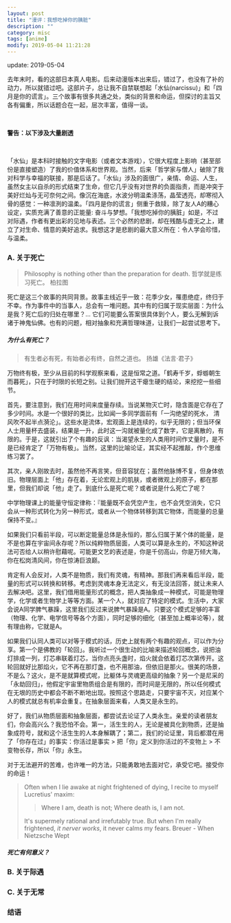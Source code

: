 ```yaml
---
layout: post
title: "漫评：我想吃掉你的胰脏"
description: ""
category: misc
tags: [anime]
modify: 2019-05-04 11:21:28
---
```


update: 2019-05-04


去年末时，看的这部日本真人电影。后来动漫版本出来后，错过了，也没有了补的动力，所以就错过吧。这部片子，总让我不自禁联想起「水仙(narcissu)」和「四月是你的谎言」。三个故事有很多共通之处，类似的背景和命运，但探讨的主旨又各有偏重，所以话题合在一起，层次丰富，值得一谈。

<br/>

**警告：以下涉及大量剧透**

<br/>

「水仙」是本科时接触的文字电影（或者文本游戏），它很大程度上影响（甚至部份是直接塑造）了我的价值体系和世界观。当然，后来「哲学家与僧人」破除了我对科学与幸福的联接，那是后话了。「水仙」涉及的面很广，亲情、命运、人生，虽然女主以自杀的形式结束了生命，但它几乎没有对世界的负面指责，而是冲突于美好烂灿与无可奈何之间。像沉在海底，水波分明温柔涤荡，晶莹透亮，却寒彻入骨的感觉：一种凛洌的温柔。「四月是你的谎言」侧重于救赎，除了友人A的糟心设定，实质充满了善意的正能量: 奋斗与梦想。「我想吃掉你的胰脏」如是，不过对际遇，作者有更出彩的见地与表述。三个必然的悲剧，却在残酷与虚无之上，建立了对生命、情意的美好追求。我想这才是悲剧的最大意义所在：令人学会珍惜，与温柔。


### A. 关于死亡

> Philosophy is nothing other than the preparation for death.
> 哲学就是练习死亡。
> 柏拉图

死亡是这三个故事的共同背景。故事主线近乎一致：花季少女，罹患绝症，终归于不幸。作为事件中的当事人，总会有一堆问题。其中有的归属于现实层面：为什么是我？死亡后的归处在哪里？... 它们可能要么答案很具体到个人，要么无解到诉诸于神鬼仙佛。也有的问题，相对抽象和充满哲理味道，让我们一起尝试思考下。


##### 为什么有死亡？

> 有生者必有死，有始者必有终，自然之道也。
> 扬雄《法言·君子》


万物终有极，至少从目前的科学观察来看，这是恒常之道。「鹤寿千岁，蜉蝣朝生而暮死」，只在于时限的长短之别。让我们抛开这干瘪生硬的结论，来挖挖一些细节。

首先，要注意到，我们在用时间来度量存续。当说某物灭亡时，隐含面是它存在了多少时间。水是一个很好的类比，比如闻一多同学面前有「一沟绝望的死水， 清风吹不起半点漪沦」。这些水是流体，宏观面上是连续的，似乎无限的；但当环保人士用量杯去盛装，结果是一升，此时这一沟就被量化成了数字，它是离散的，有限的。于是，这就引出了个有趣的反讽：当渴望永生的人类用时间作丈量时，是不是已经肯定了「万物有极」。当然，这里的比喻论证，其实经不起推敲，作个思维练习罢了。

其次，亲人刚故去时，虽然他不再言笑，但音容犹在；虽然他脉博不复，但身体依旧。物理层面上「他」存在着，无论宏观上的肌肤，或者微观上的原子，都在那里，但我们却说「他」走了。到底什么是死亡呢？或者说是什么死亡了呢？

中学物理课上的能量守恒定律称：『能量既不会凭空产生，也不会凭空消失，它只会从一种形式转化为另一种形式，或者从一个物体转移到其它物体，而能量的总量保持不变。』

如果我们只看前半段，可以断定能量总体是永恒的，那么归属于某个体的能量，是不是也算在宇宙间永存呢？所以纯粹物质层面，人类可以算是永生的，不知这种说法可否给人以稍许慰藉呢。可能更文艺的表述是，你是千仞高山，你是万倾大海，你在松岗清风间，你在惊涛巨浪巅。

肯定有人会反对，人类不是物质，我们有灵魂，有精神。那我们再来看后半段，能量的形式可以转换和转移。考虑到灵魂本身无法定义，有无没法回答，就让未来人去解决吧。这里，我们借用能量形式的概念，把人类抽象成一种模式，可能是物理学，化学或者生物学上等等方面。某一个人，就对应了特定的模式。生活中，大家会说A同学脾气暴躁，这里我们反过来说脾气暴躁是A。只要这个模式足够的丰富（物理、化学、电学信号等各个方面），同时足够的细化（甚至加上概率论等），就有理由称，它就是A。

如果我们认同人类可以对等于模式的话，历史上就有两个有趣的观点，可以作为分享。第一个是佛教的「轮回」。我听过一个很生动的比喻来描述轮回概念，说把油灯排成一列，灯芯串联着灯芯，当你点亮头盏时，焰火就会依着灯芯次第传开。这轮回就好比那焰火，它不再在那灯盏，也不用那油，但依旧是那火。很美的场景，不是么？这火，是不是就算模式呢，比躯体与灵魂更高级的抽象？另一个是尼采的「永劫回归」，他假定宇宙里物质组合是有限的，而时间是无限的，所以任何模式在无垠的历史中都会不断不断地出现。按照这个思路走，只要宇宙不灭，对应某个人的模式就总有机率会重复。在抽象层面来看，人类又是永生的。

好了，我们从物质层面和抽象层面，都尝试去论证了人类永生。亲爱的读者朋友们，你会高兴么？我恐怕不会。第一，活生生的人，无论是被具化到物质，还是抽象成符号，就和这个活生生的人本身解耦了；第二，我们的论证里，背后都潜在用了「你存在过」的事实：你活过是事实 > 把「你」定义到你活过的不变物上 > 不变物长存，所以「你」永生。

对于无法避开的苦难，也许唯一的方法，只能勇敢地去面对它，承受它吧。接受你的命运！

> Often when I lie awake at night frightened of dying, I recite to myself Lucretius' maxim:
>
> > Where I am, death is not;
> > Where death is, I am not.
>
> It's supermely rational and irrefutably true. But when I'm really frightened, *it nerver works*, it never calms my fears.
> Breuer - When Nietzsche Wept


##### 死亡有何意义？


### B. 关于际遇


### C. 关于无常


### 结语
